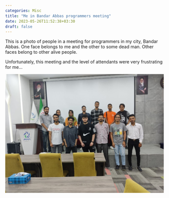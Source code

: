 ```yaml
---
categories: Misc
title: "Me in Bandar Abbas programmers meeting"
date: 2023-05-26T11:52:38+03:30
draft: false
---
```


This is a photo of people in a meeting for programmers in my city, Bandar Abbas. One face belongs to me and the other to some dead man. Other faces belong to other alive people.

Unfortunately, this meeting and the level of attendants were very frustrating for me...

![Bandar Abbas meeting of programmers](/photo-bandarabbas-programmers.jpg)
